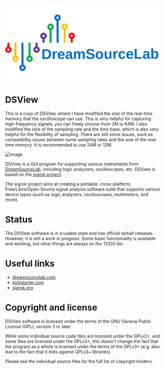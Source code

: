 ![DreamSourceLab Logo](DSView/icons/dsl_logo.svg)



# DSView 

This is a copy of DSView, where I have modified the size of the real-time memory that the oscilloscope can use. This is very helpful for capturing high-frequency signals; you can freely choose from 2M to 64M. I also modified the lock of the sampling rate and the time base, which is also very helpful for the flexibility of sampling. There are still some issues, such as compatibility issues between some sampling rates and the size of the real-time memory. It is recommended to use 24M or 12M.

<img width="1068" alt="image" src="https://github.com/cumtliang/DSView-Unlock/assets/14148856/5ed46584-dd28-4243-842c-55c876870582">




DSView is a GUI program for supporting various instruments from [DreamSourceLab](http://www.dreamsourcelab.com), including logic analyzers, oscilloscopes, etc. DSView is based on the [sigrok project](https://sigrok.org).

The sigrok project aims at creating a portable, cross-platform, Free/Libre/Open-Source signal analysis software suite that supports various device types (such as logic analyzers, oscilloscopes, multimeters, and more).

# Status

The DSView software is in a usable state and has official tarball releases. However, it is still a work in progress. Some basic functionality is available and working, but other things are always on the TODO list.

# Useful links

- [dreamsourcelab.com](https://www.dreamsourcelab.com)
- [kickstarter.com](https://www.kickstarter.com/projects/dreamsourcelab/dslogic-multifunction-instruments-for-everyone)
- [sigrok.org](https://sigrok.org)

# Copyright and license

DSView software is licensed under the terms of the GNU General Public License
(GPL), version 3 or later.

While some individual source code files are licensed under the GPLv2+, and
some files are licensed under the GPLv3+, this doesn't change the fact that
the program as a whole is licensed under the terms of the GPLv3+ (e.g. also
due to the fact that it links against GPLv3+ libraries).

Please see the individual source files for the full list of copyright holders.
